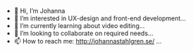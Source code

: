 - 👋 Hi, I’m Johanna
- 👀 I’m interested in UX-design and front-end development...
- 🌱 I’m currently learning about video editing...
- 💞️ I’m looking to collaborate on required needs...
- 📫 How to reach me: http://johannastahlgren.se/ ...

<!---
Johanna-stah/Johanna-stah is a ✨ special ✨ repository because its `README.md` (this file) appears on your GitHub profile.
You can click the Preview link to take a look at your changes.
--->
